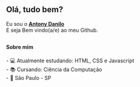 <h2> Olá, tudo bem?</h2>



<p>Eu sou o <a href="https://www.linkedin.com/in/antony-danilo/"><b>Antony Danilo</b></a> <br>
E seja Bem vindo(a/e) ao meu Github.</p>
<h2></h2>

<h4>Sobre mim</h5>
- 💻 Atualmente estudando: HTML, CSS e Javascript<br>
- 📚 Cursando: Ciência da Computação<br>
- 🏡   São Paulo - SP



<!---
AntonyDanilo/AntonyDanilo is a ✨ special ✨ repository because its `README.md` (this file) appears on your GitHub profile.
You can click the Preview link to take a look at your changes.
--->
